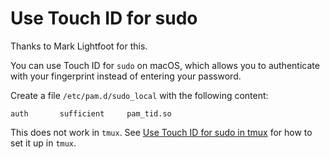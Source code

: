 # Use Touch ID for sudo

Thanks to Mark Lightfoot for this.

You can use Touch ID for `sudo` on macOS, which allows you to authenticate with your fingerprint instead of entering your password.

Create a file `/etc/pam.d/sudo_local` with the following content:

```plaintext
auth       sufficient     pam_tid.so
```

This does not work in `tmux`. See [Use Touch ID for sudo in tmux](./touch-id-for-sudo-with-tmux.md) for how to set it up in `tmux`.
